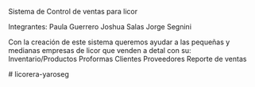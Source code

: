 Sistema de Control de ventas para licor

Integrantes:
    Paula Guerrero
    Joshua Salas
    Jorge Segnini

Con la creación de este sistema queremos ayudar a las pequeñas y medianas empresas de licor que venden 
a detal con su: 
    Inventario/Productos
    Proformas 
    Clientes 
    Proveedores 
    Reporte de ventas

    
   #   l i c o r e r a - y a r o s e g  
 